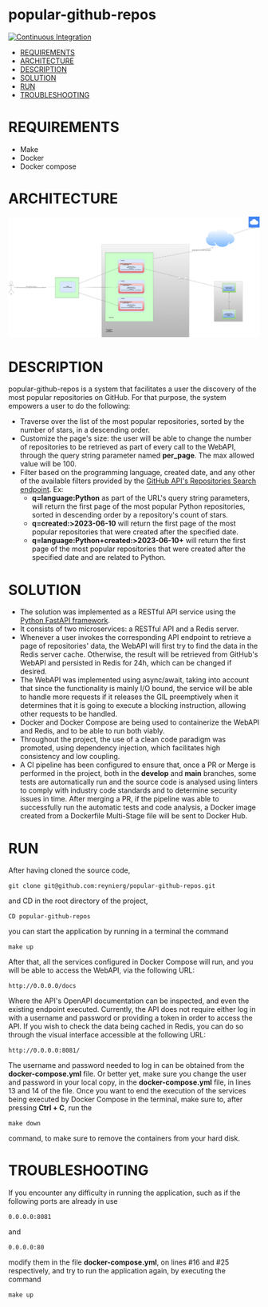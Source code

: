 # popular-github-repos
[![Continuous Integration](https://github.com/reynierg/popular-github-repos/actions/workflows/ci.yml/badge.svg?branch=develop)](https://github.com/reynierg/popular-github-repos/actions/workflows/ci.yml)

- [REQUIREMENTS](#requirements)  
- [ARCHITECTURE](#architecture)
- [DESCRIPTION](#description)
- [SOLUTION](#solution)
- [RUN](#run)
- [TROUBLESHOOTING](#troubleshooting)

# REQUIREMENTS
- Make
- Docker
- Docker compose

# ARCHITECTURE

![Architecture](images/PopularReposArchitecture.drawio.png)

# DESCRIPTION

popular-github-repos is a system that facilitates a user the discovery of the most popular repositories on GitHub. For that purpose, the system empowers a user to do the following:
- Traverse over the list of the most popular repositories, sorted by the number of stars, in a descending order.
- Customize the page's size: the user will be able to change the number of repositories to be retrieved as part of every call to the WebAPI, through the query string parameter named **per_page**. The max allowed value will be 100.
- Filter based on the programming language, created date, and any other of the available filters provided by the [GitHub API's Repositories Search endpoint](https://docs.github.com/en/search-github/searching-on-github/searching-for-repositories). Ex:
  - **q=language:Python** as part of the URL's query string parameters, will return the first page of the most popular Python repositories, sorted in descending order by a repository's count of stars.
  - **q=created:>2023-06-10** will return the first page of the most popular repositories that were created after the specified date.
  - **q=language:Python+created:>2023-06-10+** will return the first page of the most popular repositories that were created after the specified date and are related to Python.

# SOLUTION

- The solution was implemented as a RESTful API service using the [Python FastAPI framework](https://fastapi.tiangolo.com/lo/).
- It consists of two microservices: a RESTful API and a Redis server.
- Whenever a user invokes the corresponding API endpoint to retrieve a page of repositories' data, the WebAPI will first try to find the data in the Redis server cache. Otherwise, the result will be retrieved from GitHub's WebAPI and persisted in Redis for 24h, which can be changed if desired.
- The WebAPI was implemented using async/await, taking into account that since the functionality is mainly I/O bound, the service will be able to handle more requests if it releases the GIL preemptively when it determines that it is going to execute a blocking instruction, allowing other requests to be handled.
- Docker and Docker Compose are being used to containerize the WebAPI and Redis, and to be able to run both viably.
- Throughout the project, the use of a clean code paradigm was promoted, using dependency injection, which facilitates high consistency and low coupling.
- A CI pipeline has been configured to ensure that, once a PR or Merge is performed in the project, both in the **develop** and **main** branches, some tests are automatically run and the source code is analysed using linters to comply with industry code standards and to determine security issues in time. After merging a PR, if the pipeline was able to successfully run the automatic tests and code analysis, a Docker image created from a Dockerfile Multi-Stage file will be sent to Docker Hub.

# RUN


After having cloned the source code, 
```
git clone git@github.com:reynierg/popular-github-repos.git
```
and CD in the root directory of the project, 
```
CD popular-github-repos
```
you can start the application by running in a terminal the command
```
make up
```
After that, all the services configured in Docker Compose will run, and you will be able to access the WebAPI, via the following URL:
```
http://0.0.0.0/docs
```
Where the API's OpenAPI documentation can be inspected, and even the existing endpoint executed.
Currently, the API does not require either log in with a username and password or providing a token in order to access the API.
If you wish to check the data being cached in Redis, you can do so through the visual interface accessible at the following URL:
```
http://0.0.0.0:8081/
```
The username and password needed to log in can be obtained from the **docker-compose.yml** file.
Or better yet, make sure you change the user and password in your local copy, in the **docker-compose.yml** file, in lines 13 and 14 of the file.
Once you want to end the execution of the services being executed by Docker Compose in the terminal, make sure to, after pressing **Ctrl + C**, run the 
```
make down
```
command, to make sure to remove the containers from your hard disk. 

# TROUBLESHOOTING

If you encounter any difficulty in running the application, such as if the following ports are already in use
```
0.0.0.0:8081
```
and 
```
0.0.0.0:80
```
modify them in the file **docker-compose.yml**, on lines #16 and #25 respectively, and try to run the application again, by executing the command
```
make up
```
